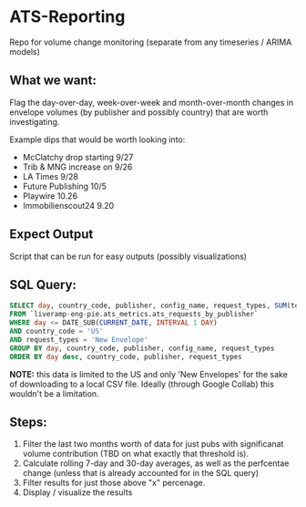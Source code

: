 # ATS-Reporting
Repo for volume change monitoring (separate from any timeseries / ARIMA models)


## What we want:
Flag the day-over-day, week-over-week and month-over-month changes in envelope volumes (by publisher and possibly country) that are worth investigating.

Example dips that would be worth looking into:
- McClatchy drop starting 9/27
- Trib & MNG increase on 9/26
- LA Times 9/28
- Future Publishing 10/5
- Playwire 10.26
- Immobilienscout24 9.20


## Expect Output
Script that can be run for easy outputs (possibly visualizations)

## SQL Query:
```SQL
SELECT day, country_code, publisher, config_name, request_types, SUM(total_request) as requests
FROM `liveramp-eng-pie.ats_metrics.ats_requests_by_publisher`
WHERE day <= DATE_SUB(CURRENT_DATE, INTERVAL 1 DAY)
AND country_code = 'US'
AND request_types = 'New Envelope'
GROUP BY day, country_code, publisher, config_name, request_types
ORDER BY day desc, country_code, publisher, request_types
```
<b>NOTE:</b> this data is limited to the US and only 'New Envelopes' for the sake of downloading to a local CSV file. Ideally (through Google Collab) this wouldn't be a limitation.

## Steps:
1. Filter the last two months worth of data for just pubs with significanat volume contribution (TBD on what exactly that threshold is).
2. Calculate rolling 7-day and 30-day averages, as well as the perfcentae change (unless that is already accounted for in the SQL query)
3. Filter results for just those above "x" percenage.
4. Display / visualize the results